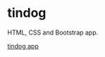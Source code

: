 # tindog

HTML, CSS and Bootstrap app.

<a href="https://shrikitamir.github.io/tindog/" target="_blank">tindog app</a>